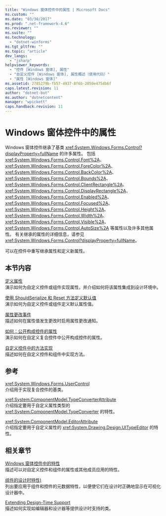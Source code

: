 ```yaml
---
title: "Windows 窗体控件中的属性 | Microsoft Docs"
ms.custom: ""
ms.date: "03/30/2017"
ms.prod: ".net-framework-4.6"
ms.reviewer: ""
ms.suite: ""
ms.technology: 
  - "dotnet-winforms"
ms.tgt_pltfrm: ""
ms.topic: "article"
dev_langs: 
  - "jsharp"
helpviewer_keywords: 
  - "控件 [Windows 窗体], 属性"
  - "自定义控件 [Windows 窗体], 属性概述（使用代码）"
  - "属性 [Windows 窗体]"
ms.assetid: 2785279b-fb57-4937-8f6b-2050e475db6f
caps.latest.revision: 11
author: "dotnet-bot"
ms.author: "dotnetcontent"
manager: "wpickett"
caps.handback.revision: 11
---
```

# Windows 窗体控件中的属性
Windows 窗体控件继承了基类 <xref:System.Windows.Forms.Control?displayProperty=fullName> 的许多属性。  包括 <xref:System.Windows.Forms.Control.Font%2A>、<xref:System.Windows.Forms.Control.ForeColor%2A>、<xref:System.Windows.Forms.Control.BackColor%2A>、<xref:System.Windows.Forms.Control.Bounds%2A>、<xref:System.Windows.Forms.Control.ClientRectangle%2A>、<xref:System.Windows.Forms.Control.DisplayRectangle%2A>、<xref:System.Windows.Forms.Control.Enabled%2A>、<xref:System.Windows.Forms.Control.Focused%2A>、<xref:System.Windows.Forms.Control.Height%2A>、<xref:System.Windows.Forms.Control.Width%2A>、<xref:System.Windows.Forms.Control.Visible%2A>、<xref:System.Windows.Forms.Control.AutoSize%2A> 等属性以及许多其他属性。  有关继承的属性的详细信息，请参见 <xref:System.Windows.Forms.Control?displayProperty=fullName>。  
  
 可以在控件中重写继承属性和定义新属性。  
  
## 本节内容  
 [定义属性](../../../../docs/framework/winforms/controls/defining-a-property-in-windows-forms-controls.md)  
 演示如何为自定义控件或组件实现属性，并介绍如何将该属性集成到设计环境中。  
  
 [使用 ShouldSerialize 和 Reset 方法定义默认值](../../../../docs/framework/winforms/controls/defining-default-values-with-the-shouldserialize-and-reset-methods.md)  
 演示如何为自定义控件或组件定义默认属性值。  
  
 [属性更改事件](../../../../docs/framework/winforms/controls/property-changed-events.md)  
 描述如何在属性值发生更改时启用属性更改通知。  
  
 [如何：公开构成控件的属性](../../../../docs/framework/winforms/controls/how-to-expose-properties-of-constituent-controls.md)  
 演示如何在自定义复合控件中公开构成控件的属性。  
  
 [自定义控件中的方法实现](../../../../docs/framework/winforms/controls/method-implementation-in-custom-controls.md)  
 描述如何在自定义控件和组件中实现方法。  
  
## 参考  
 <xref:System.Windows.Forms.UserControl>  
 介绍用于实现复合控件的基类。  
  
 <xref:System.ComponentModel.TypeConverterAttribute>  
 介绍指定要用于自定义属性类型的 <xref:System.ComponentModel.TypeConverter> 的特性。  
  
 <xref:System.ComponentModel.EditorAttribute>  
 介绍指定要用于自定义属性的 <xref:System.Drawing.Design.UITypeEditor> 的特性。  
  
## 相关章节  
 [Windows 窗体控件中的特性](../../../../docs/framework/winforms/controls/attributes-in-windows-forms-controls.md)  
 描述可以对自定义控件和组件的属性或其他成员应用的特性。  
  
 [组件的设计时特性\)](../Topic/Design-Time%20Attributes%20for%20Components.md)  
 列出要应用于组件和控件的元数据特性，以便使它们在设计时正确地显示在可视化设计器中。  
  
 [Extending Design\-Time Support](../Topic/Extending%20Design-Time%20Support.md)  
 描述如何实现如编辑器和设计器等提供设计时支持的类。